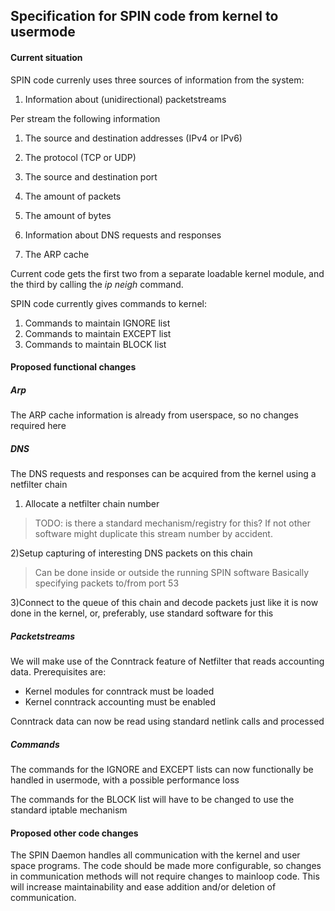 ## Specification for SPIN code from kernel to usermode

#### Current situation
SPIN code currenly uses three sources of information from the system:
1) Information about (unidirectional) packetstreams
>
Per stream the following information
1) The source and destination addresses (IPv4 or IPv6)
2) The protocol (TCP or UDP)
3) The source and destination port
4) The amount of packets
5) The amount of bytes

2) Information about DNS requests and responses
3) The ARP cache

Current code gets the first two from a separate loadable kernel module, and the third by calling the *ip neigh* command.

SPIN code currently gives commands to kernel:
1) Commands to maintain IGNORE list
2) Commands to maintain EXCEPT list
3) Commands to maintain BLOCK list

#### Proposed functional changes

##### Arp
The ARP cache information is already from userspace, so no changes required here
##### DNS
The DNS requests and responses can be acquired from the kernel using a netfilter chain
1) Allocate a netfilter chain number
>TODO: is there a standard mechanism/registry for this? If not other software might duplicate this stream number by accident.

2)Setup capturing of interesting DNS packets on this chain
>Can be done inside or outside the running SPIN software
Basically specifying packets to/from port 53

3)Connect to the queue of this chain and decode packets just like it is now done in the kernel, or, preferably, use standard software for this
##### Packetstreams
We will make use of the Conntrack feature of Netfilter that reads accounting data.
Prerequisites are:
- Kernel modules for conntrack must be loaded
- Kernel conntrack accounting must be enabled

Conntrack data can now be read using standard netlink calls and processed

##### Commands
The commands for the IGNORE and EXCEPT lists can now functionally be handled in usermode, with a possible performance loss

The commands for the BLOCK list will have to be changed to use the standard iptable mechanism

#### Proposed other code changes
The SPIN Daemon handles all communication with the kernel and user space programs.
The code should be made more configurable, so changes in communication methods will not require changes to mainloop code.
This will increase maintainability and ease addition and/or deletion of communication.